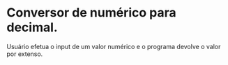 # Conversor de numérico para decimal.

Usuário efetua o input de um valor numérico e o programa devolve o valor por extenso.
